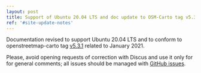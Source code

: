 ```yaml
---
layout: post
title: Support of Ubuntu 20.04 LTS and doc update to OSM-Carto tag v5.3.1
ref: '#site-update-notes'
---
```


Documentation revised to support Ubuntu 20.04 LTS and to conform to openstreetmap-carto tag [v5.3.1](https://github.com/gravitystorm/openstreetmap-carto/releases/tag/v5.3.1) related to January 2021.

Please, avoid opening requests of correction with Discus and use it only for for general comments; all issues should be managed with [GitHub issues](https://github.com/Ircama/osm-carto-tutorials/issues).
